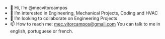 - 👋 Hi, I’m @mecvitorcampos
- 👀 I’m interested in Engineering, Mechanical Projects, Coding and HVAC
- 💞️ I’m looking to collaborate on Engineering Projects
- 📫 How to reach me: mec.vitorcampos@gmail.com
You can talk to me in english, portuguese or french.
<!---
mecvitorcampos/mecvitorcampos is a ✨ special ✨ repository because its `README.md` (this file) appears on your GitHub profile.
You can click the Preview link to take a look at your changes.
--->
